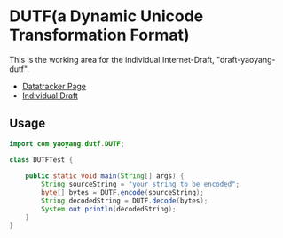# DUTF(a Dynamic Unicode Transformation Format)

This is the working area for the individual Internet-Draft, "draft-yaoyang-dutf".

* [Datatracker Page](https://datatracker.ietf.org/doc/draft-yaoyang-dutf)
* [Individual Draft](https://datatracker.ietf.org/doc/html/draft-yaoyang-dutf)

## Usage

```java
import com.yaoyang.dutf.DUTF;

class DUTFTest {
    
    public static void main(String[] args) {
        String sourceString = "your string to be encoded";
        byte[] bytes = DUTF.encode(sourceString);
        String decodedString = DUTF.decode(bytes);
        System.out.println(decodedString);
    }
}

```
